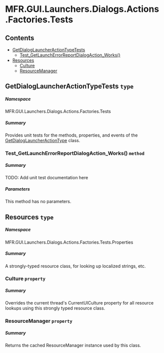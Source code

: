 <a name='assembly'></a>
# MFR.GUI.Launchers.Dialogs.Actions.Factories.Tests

## Contents

- [GetDialogLauncherActionTypeTests](#T-MFR-GUI-Launchers-Dialogs-Actions-Factories-Tests-GetDialogLauncherActionTypeTests 'MFR.GUI.Launchers.Dialogs.Actions.Factories.Tests.GetDialogLauncherActionTypeTests')
  - [Test_GetLaunchErrorReportDialogAction_Works()](#M-MFR-GUI-Launchers-Dialogs-Actions-Factories-Tests-GetDialogLauncherActionTypeTests-Test_GetLaunchErrorReportDialogAction_Works 'MFR.GUI.Launchers.Dialogs.Actions.Factories.Tests.GetDialogLauncherActionTypeTests.Test_GetLaunchErrorReportDialogAction_Works')
- [Resources](#T-MFR-GUI-Launchers-Dialogs-Actions-Factories-Tests-Properties-Resources 'MFR.GUI.Launchers.Dialogs.Actions.Factories.Tests.Properties.Resources')
  - [Culture](#P-MFR-GUI-Launchers-Dialogs-Actions-Factories-Tests-Properties-Resources-Culture 'MFR.GUI.Launchers.Dialogs.Actions.Factories.Tests.Properties.Resources.Culture')
  - [ResourceManager](#P-MFR-GUI-Launchers-Dialogs-Actions-Factories-Tests-Properties-Resources-ResourceManager 'MFR.GUI.Launchers.Dialogs.Actions.Factories.Tests.Properties.Resources.ResourceManager')

<a name='T-MFR-GUI-Launchers-Dialogs-Actions-Factories-Tests-GetDialogLauncherActionTypeTests'></a>
## GetDialogLauncherActionTypeTests `type`

##### Namespace

MFR.GUI.Launchers.Dialogs.Actions.Factories.Tests

##### Summary

Provides unit tests for the methods, properties, and events of the
[GetDialogLauncherActionType](#T-MFR-GUI-Launchers-Dialogs-Actions-Factories-GetDialogLauncherActionType 'MFR.GUI.Launchers.Dialogs.Actions.Factories.GetDialogLauncherActionType')
class.

<a name='M-MFR-GUI-Launchers-Dialogs-Actions-Factories-Tests-GetDialogLauncherActionTypeTests-Test_GetLaunchErrorReportDialogAction_Works'></a>
### Test_GetLaunchErrorReportDialogAction_Works() `method`

##### Summary

TODO: Add unit test documentation here

##### Parameters

This method has no parameters.

<a name='T-MFR-GUI-Launchers-Dialogs-Actions-Factories-Tests-Properties-Resources'></a>
## Resources `type`

##### Namespace

MFR.GUI.Launchers.Dialogs.Actions.Factories.Tests.Properties

##### Summary

A strongly-typed resource class, for looking up localized strings, etc.

<a name='P-MFR-GUI-Launchers-Dialogs-Actions-Factories-Tests-Properties-Resources-Culture'></a>
### Culture `property`

##### Summary

Overrides the current thread's CurrentUICulture property for all
  resource lookups using this strongly typed resource class.

<a name='P-MFR-GUI-Launchers-Dialogs-Actions-Factories-Tests-Properties-Resources-ResourceManager'></a>
### ResourceManager `property`

##### Summary

Returns the cached ResourceManager instance used by this class.
